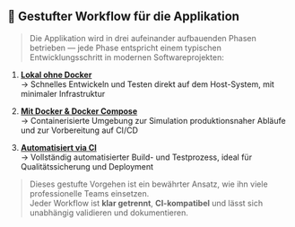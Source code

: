 ## 🚀 Gestufter Workflow für die Applikation

> Die Applikation wird in drei aufeinander aufbauenden Phasen betrieben — jede Phase entspricht einem typischen Entwicklungsschritt in modernen Softwareprojekten:

1. [**Lokal ohne Docker**](./workflow-local.md)  
   → Schnelles Entwickeln und Testen direkt auf dem Host-System, mit minimaler Infrastruktur

2. [**Mit Docker & Docker Compose**](./workflow-docker.md)  
   → Containerisierte Umgebung zur Simulation produktionsnaher Abläufe und zur Vorbereitung auf CI/CD

3. [**Automatisiert via CI**](./workflow-ci.md)  
   → Vollständig automatisierter Build- und Testprozess, ideal für Qualitätssicherung und Deployment

> Dieses gestufte Vorgehen ist ein bewährter Ansatz, wie ihn viele professionelle Teams einsetzen.  
> Jeder Workflow ist **klar getrennt**, **CI-kompatibel** und lässt sich unabhängig validieren und dokumentieren.
